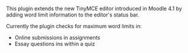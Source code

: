 This plugin extends the new TinyMCE editor introduced in Moodle 4.1 by adding word limit information to the editor's status bar.

Currently the plugin checks for maximum word limits in:
- Online submissions in assignments
- Essay questions ins within a quiz
